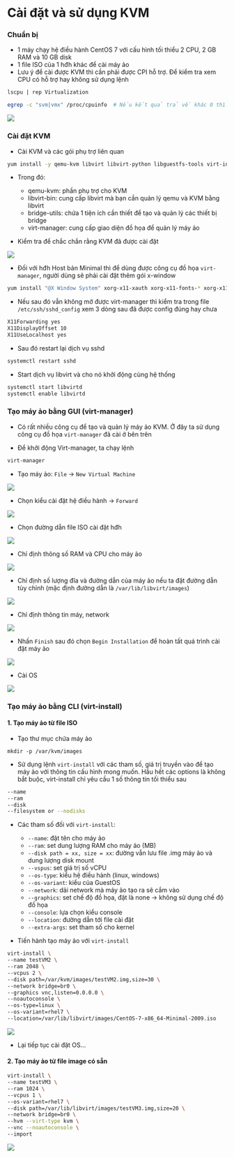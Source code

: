 # Cài đặt và sử dụng KVM

### Chuẩn bị 

- 1 máy chạy hệ điều hành CentOS 7 với cấu hình tối thiểu 2 CPU, 2 GB RAM và 10 GB disk
- 1 file ISO của 1 hđh khác để cài máy ảo 
- Lưu ý để cài được KVM thì cần phải được CPI hỗ trợ. Để kiểm tra xem CPU có hỗ trợ hay không sử dụng lệnh

```sh
lscpu | rep Virtualization
```

```sh
egrep -c "svm|vmx" /proc/cpuinfo  # Nếu kết quả trả về khác 0 thì CPU có hỗ trợ
```

![](./images/kvm_using_1.png)

### Cài đặt KVM

- Cài KVM và các gói phụ trợ liên quan

```sh
yum install -y qemu-kvm libvirt libvirt-python libguestfs-tools virt-install bridge-utils libvirt-clients libvirt-daemon-system virtinst virt-manager
```

- Trong đó:
    - qemu-kvm: phần phụ trợ cho KVM
    - libvirt-bin: cung cấp libvirt mà bạn cần quản lý qemu và KVM bằng libvirt
    - bridge-utils: chứa 1 tiện ích cần thiết để tạo và quản lý các thiết bị bridge
    - virt-manager: cung cấp giao diện đồ họa để quản lý máy ảo

- Kiểm tra để chắc chắn rằng KVM đã được cài đặt

![](./images/kvm_using_2.png)

- Đối với hđh Host bản Minimal thì để dùng được công cụ đồ họa ```virt-manager```, người dùng sẽ phải cài đặt thêm gói x-window 

```sh
yum install "@X Window System" xorg-x11-xauth xorg-x11-fonts-* xorg-x11-utils -y
```

- Nếu sau đó vẫn không mở được virt-manager thì kiểm tra trong file ```/etc/ssh/sshd_config``` xem 3 dòng sau đã được config đúng hay chưa

```sh
X11Forwarding yes
X11DisplayOffset 10
X11UseLocalhost yes
```

- Sau đó restart lại dịch vụ sshd

```sh
systemctl restart sshd
```

- Start dịch vụ libvirt và cho nó khởi động cùng hệ thống

```sh
systemctl start libvirtd
systemctl enable libvirtd
```

### Tạo máy ảo bằng GUI (virt-manager)

- Có rất nhiều công cụ để tạo và quản lý máy ảo KVM. Ở đây ta sử dụng công cụ đồ họa ```virt-manager``` đã cài ở bên trên

- Để khởi động Virt-manager, ta chạy lệnh

```sh
virt-manager
```

- Tạo máy ảo: ```File``` -> ```New Virtual Machine```

![](./images/kvm_using_3.png)

- Chọn kiểu cài đặt hệ điều hành -> ```Forward```

![](./images/kvm_using_4.png)

- Chọn đường dẫn file ISO cài đặt hđh

![](./images/kvm_using_5.png)

- Chỉ định thông số RAM và CPU cho máy ảo

![](./images/kvm_using_6.png)

- Chỉ định số lượng đĩa và đường dẫn của máy ảo nếu ta đặt đường dẫn tùy chỉnh (mặc định đường dẫn là ```/var/lib/libvirt/images```)

![](./images/kvm_using_7.png)

- Chỉ định thông tin máy, network

![](./images/kvm_using_8.png)

- Nhấn ```Finish``` sau đó chọn ```Begin Installation``` để hoàn tất quá trình cài đặt máy ảo

![](./images/kvm_using_9.png)

- Cài OS

![](./images/kvm_using_10.png)

### Tạo máy ảo bằng CLI (virt-install)

#### 1. Tạo máy ảo từ file ISO

- Tạo thư mục chứa máy ảo

```mkdir -p /var/kvm/images```

- Sử dụng lệnh ```virt-install``` với các tham số, giá trị truyền vào để tạo máy ảo với thông tin cấu hình mong muốn. Hầu hết các options là không bắt buộc, virt-install chỉ yêu cầu 1 số thông tin tối thiểu sau

```sh
--name
--ram
--disk
--filesystem or --nodisks
```

- Các tham số đối với ```virt-install```:
    - ```--name```: đặt tên cho máy ảo
    - ```--ram```: set dung lượng RAM cho máy ảo (MB) 
    - ```--disk path = xx, size = xx```: đường vẫn lưu file .img máy ảo và dung lượng disk mount
    - ```--vspus```: set giá trị số vCPU
    - ```--os-type```: kiểu hệ điều hành (linux, windows)
    - ```--os-variant```: kiểu của GuestOS
    - ```--network```: dải network mà máy ảo tạo ra sẽ cắm vào
    - ```--graphics```: set chế độ đồ họa, đặt là none -> không sử dụng chế độ đồ họa
    - ```--console```: lựa chọn kiểu console
    - ```--location```: đường dẫn tới file cài đặt
    - ```--extra-args```: set tham số cho kernel

- Tiến hành tạo máy ảo với ```virt-install```

```sh
virt-install \
--name testVM2 \
--ram 2048 \
--vcpus 2 \
--disk path=/var/kvm/images/testVM2.img,size=30 \
--network bridge=br0 \
--graphics vnc,listen=0.0.0.0 \
--noautoconsole \
--os-type=linux \
--os-variant=rhel7 \
--location=/var/lib/libvirt/images/CentOS-7-x86_64-Minimal-2009.iso
```

![](./images/kvm_using_11.png)

- Lại tiếp tục cài đặt OS...

#### 2. Tạo máy ảo từ file image có sẵn

```sh
virt-install \
--name testVM3 \
--ram 1024 \
--vcpus 1 \
--os-variant=rhel7 \
--disk path=/var/lib/libvirt/images/testVM3.img,size=20 \
--network bridge=br0 \
--hvm --virt-type kvm \
--vnc --noautoconsole \
--import
```

![](./images/kvm_using_12.png)